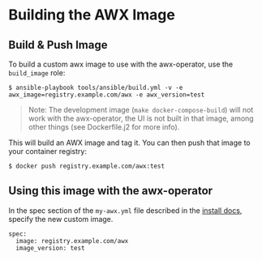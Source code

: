 # Building the AWX Image

## Build & Push Image

To build a custom awx image to use with the awx-operator, use the `build_image` role:

```
$ ansible-playbook tools/ansible/build.yml -v -e awx_image=registry.example.com/awx -e awx_version=test
```

> Note: The development image (`make docker-compose-build`) will not work with the awx-operator, the UI is not built in that image, among other things (see Dockerfile.j2 for more info).

This will build an AWX image and tag it.  You can then push that image to your container registry:


```
$ docker push registry.example.com/awx:test
```


## Using this image with the awx-operator

In the spec section of the `my-awx.yml` file described in the [install docs](./../INSTALL.md#deploy-awx),
specify the new custom image.  

```
spec:
  image: registry.example.com/awx
  image_version: test
```
